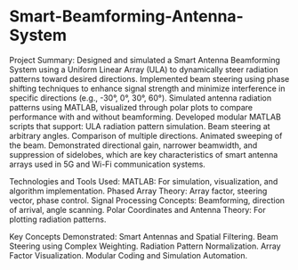 # Smart-Beamforming-Antenna-System

Project Summary:
Designed and simulated a Smart Antenna Beamforming System using a Uniform Linear Array (ULA) to dynamically steer radiation patterns toward desired directions.
Implemented beam steering using phase shifting techniques to enhance signal strength and minimize interference in specific directions (e.g., -30°, 0°, 30°, 60°).
Simulated antenna radiation patterns using MATLAB, visualized through polar plots to compare performance with and without beamforming.
Developed modular MATLAB scripts that support:
ULA radiation pattern simulation.
Beam steering at arbitrary angles.
Comparison of multiple directions.
Animated sweeping of the beam.
Demonstrated directional gain, narrower beamwidth, and suppression of sidelobes, which are key characteristics of smart antenna arrays used in 5G and Wi-Fi communication systems.


 Technologies and Tools Used:
MATLAB: For simulation, visualization, and algorithm implementation.
Phased Array Theory: Array factor, steering vector, phase control.
Signal Processing Concepts: Beamforming, direction of arrival, angle scanning.
Polar Coordinates and Antenna Theory: For plotting radiation patterns.


Key Concepts Demonstrated:
Smart Antennas and Spatial Filtering.
Beam Steering using Complex Weighting.
Radiation Pattern Normalization.
Array Factor Visualization.
Modular Coding and Simulation Automation.
